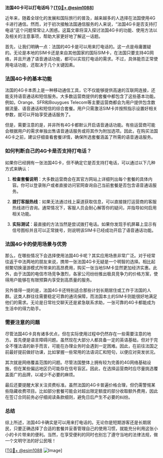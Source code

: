 **法国4G卡可以打电话吗？[[TG💪+ @esim1088](https://t.me/s/esim1088)]**

近年来，随着全球化的发展和国际旅行的普及，越来越多的人选择在法国使用4G卡进行通信。然而，对于初次接触法国通信服务的人来说，“法国4G卡是否支持打电话”这个问题常常让人困惑。这篇文章将深入探讨法国4G卡的功能、使用方法以及相关的注意事项，帮助大家更好地了解这一话题。

首先，让我们明确一点：法国的4G卡是可以用来打电话的。这一点是毋庸置疑的。无论是本地的SIM卡还是来自其他国家的国际SIM卡，在法国只要支持4G网络，并且开通了语音通话功能，都可以实现打电话的需求。不过，具体能否正常使用电话功能，还取决于几个关键因素。

### 法国4G卡的基本功能

法国的4G卡本质上是一种移动通信工具，它不仅能够提供高速的互联网连接，还能支持语音通话和短信服务。大多数运营商提供的套餐中都包含了这些基本功能。例如，Orange、SFR和Bouygues Telecom等主要运营商都会为用户提供包含数据流量、语音通话和短信的综合套餐。用户只需激活SIM卡并按照指示设置好相关参数，就可以开始享受通话服务了。

但是，需要注意的是，并非所有4G卡都默认开启语音通话功能。有些运营商可能会根据用户的需求单独出售语音通话服务或将其作为附加选项。因此，在购买法国4G卡之前，建议仔细查看套餐详情，确保所选套餐涵盖了所需的语音通话服务。

### 如何判断自己的4G卡是否支持打电话？

如果你已经拥有一张法国4G卡，但不确定它是否支持打电话，可以通过以下几种方式来确认：

1. **检查套餐说明**：大多数运营商会在其官方网站上详细列出每个套餐的具体内容。你可以登录账户或者直接访问官网查询自己当前套餐是否包含语音通话服务。
   
2. **拨打客服热线**：如果无法通过线上渠道获取信息，可以直接拨打运营商的客服热线进行咨询。通常情况下，客服人员会耐心解答你的疑问，并指导如何启用相关功能。

3. **实际测试**：最直接的方法当然是尝试拨打电话。如果你发现手机屏幕上显示有信号图标并且可以正常拨号，则说明该SIM卡已经成功开启了语音通话功能。

### 法国4G卡的使用场景与优势

那么，在哪些情况下会选择使用法国4G卡呢？其实应用场景非常广泛。对于经常往返于中法两地的朋友来说，携带一张法国4G卡无疑是一个明智的选择。相比起频繁切换漫游模式所带来的高昂费用，购买一张当地SIM卡显然更加经济实惠。此外，由于法国的电信市场竞争激烈，各家公司纷纷推出极具竞争力的价格方案，使得用户能够在有限预算内享受到高质量的服务。

另外值得一提的是，法国4G卡还特别适合那些计划长期居住或工作于法国的人群。这类人群往往需要稳定可靠的通讯保障，而法国本土的SIM卡则能很好地满足他们的需求。无论是日常社交聊天还是紧急联系求助，一张可靠的4G卡都能成为生活中的得力助手。

### 需要注意的问题

尽管法国4G卡具有诸多优点，但在实际使用过程中仍然存在一些需要注意的地方。首先便是语言障碍问题。虽然现在大部分人都具备一定的英语基础，但对于完全不懂法语的新手而言，可能在办理业务时会遇到一定困难。因此，在前往法国之前最好提前做好功课，比如掌握一些常用的法语词汇和短句，以便应对突发状况。

其次就是网络覆盖范围的问题。尽管法国整体上拥有较为完善的4G网络基础设施，但在某些偏远地区仍可能存在信号盲区。因此，在选择运营商时应尽量挑选覆盖面广的品牌，以减少不必要的麻烦。

最后还要提醒大家关注资费标准。虽然法国的4G卡普遍价格合理，但仍需警惕某些隐藏收费项目。比如部分套餐可能会对超出限定额度的部分收取额外费用，因此在签订合同前务必仔细阅读条款细则，避免日后产生不必要的纠纷。

### 总结

综上所述，法国4G卡确实是可以用来打电话的。无论你是短期游客还是长期居民，只要正确选择了合适的套餐并妥善管理自己的使用习惯，就能充分利用这张小小的卡片带来的便利。当然，在享受便利的同时也别忘了遵守当地的法律法规，做一个文明守法的好公民哦！

[[TG💪+ @esim1088](https://t.me/s/esim1088) ![Image](https://i.postimg.cc/4NQfJmqS/Snipaste-2025-05-13-00-14-12.png)]